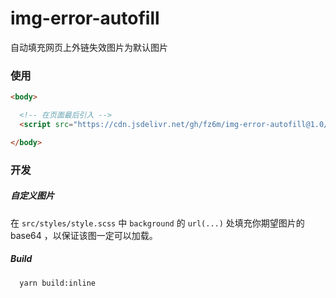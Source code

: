 # img-error-autofill

自动填充网页上外链失效图片为默认图片

### 使用

```html
<body>

  <!-- 在页面最后引入 -->
  <script src="https://cdn.jsdelivr.net/gh/fz6m/img-error-autofill@1.0/dist/img-error-autofill.min.js"></script>

</body>
```

### 开发

##### 自定义图片

在 `src/styles/style.scss` 中 `background` 的 `url(...)` 处填充你期望图片的 base64 ，以保证该图一定可以加载。

##### Build

```bash
  yarn build:inline
```